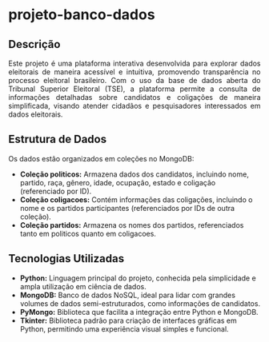 # projeto-banco-dados

## Descrição
<p align="justify">
Este projeto é uma plataforma interativa desenvolvida para explorar dados eleitorais de maneira acessível e intuitiva, promovendo transparência no processo eleitoral brasileiro. Com o uso da base de dados aberta do Tribunal Superior Eleitoral (TSE), a plataforma permite a consulta de informações detalhadas sobre candidatos e coligações de maneira simplificada, visando atender cidadãos e pesquisadores interessados em dados eleitorais.
</p>

## Estrutura de Dados
Os dados estão organizados em coleções no MongoDB:

<ul> 
  <li> <b>Coleção politicos:</b> Armazena dados dos candidatos, incluindo nome, partido, raça, gênero, idade, ocupação, estado e coligação (referenciado por ID). </li>
  <li> <b>Coleção coligacoes:</b> Contém informações das coligações, incluindo o nome e os partidos participantes (referenciados por IDs de outra coleção).</li>
  <li> <b>Coleção partidos:</b> Armazena os nomes dos partidos, referenciados tanto em politicos quanto em coligacoes.</li>
</ul>

## Tecnologias Utilizadas
<ul>
<li> <b>Python:</b> Linguagem principal do projeto, conhecida pela simplicidade e ampla utilização em ciência de dados.</li>
<li> <b>MongoDB:</b> Banco de dados NoSQL, ideal para lidar com grandes volumes de dados semi-estruturados, como informações de candidatos.</li>
<li> <b>PyMongo:</b> Biblioteca que facilita a integração entre Python e MongoDB.</li>
<li> <b>Tkinter:</b> Biblioteca padrão para criação de interfaces gráficas em Python, permitindo uma experiência visual simples e funcional.</li>
</ul>
